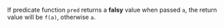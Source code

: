 If predicate function `pred` returns a **falsy** value when passed `a`, the return value will be `f(a)`, otherwise `a`.